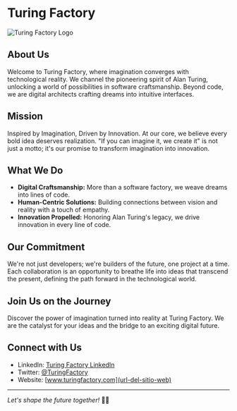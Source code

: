# Turing Factory

![Turing Factory Logo](url-del-logo)

## About Us

Welcome to Turing Factory, where imagination converges with technological reality. We channel the pioneering spirit of Alan Turing, unlocking a world of possibilities in software craftsmanship. Beyond code, we are digital architects crafting dreams into intuitive interfaces.

## Mission

Inspired by Imagination, Driven by Innovation. At our core, we believe every bold idea deserves realization. "If you can imagine it, we create it" is not just a motto; it's our promise to transform imagination into innovation.

## What We Do

- **Digital Craftsmanship:** More than a software factory, we weave dreams into lines of code.
- **Human-Centric Solutions:** Building connections between vision and reality with a touch of empathy.
- **Innovation Propelled:** Honoring Alan Turing's legacy, we drive innovation in every line of code.

## Our Commitment

We're not just developers; we're builders of the future, one project at a time. Each collaboration is an opportunity to breathe life into ideas that transcend the present, defining the path forward in the technological world.

## Join Us on the Journey

Discover the power of imagination turned into reality at Turing Factory. We are the catalyst for your ideas and the bridge to an exciting digital future.

## Connect with Us

- LinkedIn: [Turing Factory LinkedIn](url-de-linkedin)
- Twitter: [@TuringFactory](url-de-twitter)
- Website: [www.turingfactory.com](url-del-sitio-web)

---

*Let's shape the future together!* 🚀✨
